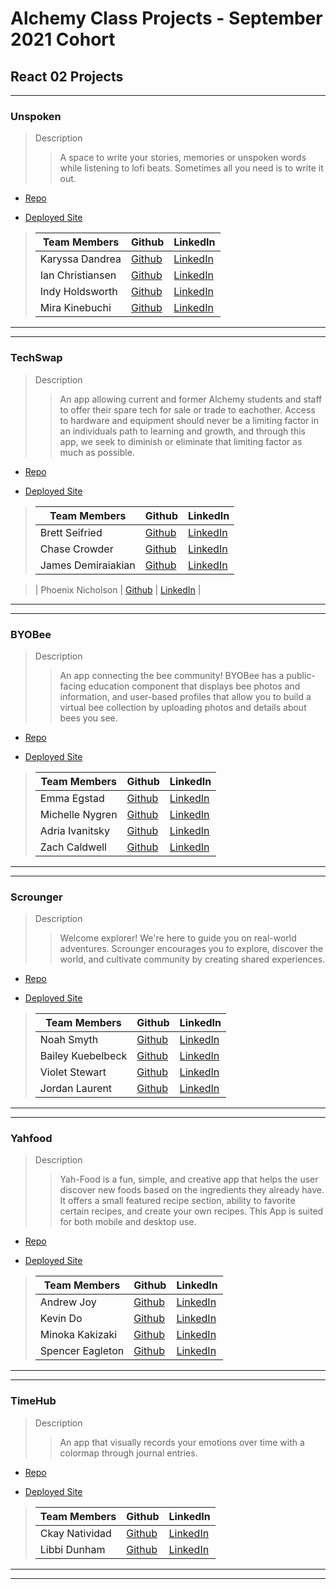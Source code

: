 # Alchemy Class Projects - September 2021 Cohort

## React 02 Projects

<!-- Second one week sprint, from concept through delivery, after week 7 in the program.  First full-stack app using ReactJS, Node, Express, PostgreSQL and RESTful API calls hitting a 3rd party API, on fully remote teams. -->

---

### Unspoken

> Description
>
> > A space to write your stories, memories or unspoken words while listening to lofi beats. Sometimes all you need is to write it out.

- [Repo](https://github.com/unspoken-project/unspoken)

- [Deployed Site](https://unspokenstories.netlify.app/)

> | Team Members     | Github                                       | LinkedIn                                                 |
> | ---------------- | -------------------------------------------- | -------------------------------------------------------- |
> | Karyssa Dandrea  | [Github](https://github.com/karyssa-dandrea) | [LinkedIn](https://www.linkedin.com/in/karyssa-dandrea/)      |
> | Ian Christiansen | [Github](https://github.com/ian-christiansen)                  | [LinkedIn](https://www.linkedin.com/in/ian-christiansen) |    
> | Indy Holdsworth  | [Github](https://github.com/H-Indiana-Holdsworth)              | [LinkedIn](https://www.linkedin.com/in/h-indiana-holdsworth/)|
> | Mira Kinebuchi   | [Github](https://github.com/mira-kine)       | [LinkedIn](https://www.linkedin.com/in/mira-kinebuchi/)      |

---

---

### TechSwap

> Description
>
> > An app allowing current and former Alchemy students and staff to offer their spare tech for sale or trade to eachother. Access to hardware and equipment should never be a limiting factor in an individuals path to learning and growth, and through this app, we seek to diminish or eliminate that limiting factor as much as possible.

- [Repo](https://github.com/Alchemy-Tech-Swap/TechSwap)

- [Deployed Site](https://techswap.netlify.app/)

> | Team Members       | Github                                          | LinkedIn                                                    |
> | ------------------ | ----------------------------------------------- | ----------------------------------------------------------- |
> | Brett Seifried     | [Github](https://github.com/BrettSeifried)      | [LinkedIn](https://www.linkedin.com/in/brett-seifried/)     |
> | Chase Crowder      | [Github](https://github.com/Gcrowder93)         | [LinkedIn](https://www.linkedin.com/in/gregory-crowder/)    |
> | James Demiraiakian | [Github](https://github.com/james-demiraiakian) | [LinkedIn](https://www.linkedin.com/in/james-demiraiakian/) |
<!-- > | Mark Voltaire      | [Github]()      | [LinkedIn]()                                                | -->
> | Phoenix Nicholson  | [Github](https://github.com/phoenix-nicholson)  | [LinkedIn](https://www.linkedin.com/in/phoenix-nicholson/)  |

---

---

### BYOBee

> Description
>
> > An app connecting the bee community! BYOBee has a public-facing education component that displays bee photos and information, and user-based profiles that allow you to build a virtual bee collection by uploading photos and details about bees you see.

- [Repo](https://byobee.netlify.app/)

- [Deployed Site](https://github.com/BYOBee-Project/BYOBee)

> | Team Members    | Github                                       | LinkedIn                                                |
> | --------------- | -------------------------------------------- | ------------------------------------------------------- |
> | Emma Egstad     | [Github](https://github.com/emmaegstad)      | [LinkedIn](https://www.linkedin.com/in/emmaegstad)      |
> | Michelle Nygren | [Github](https://github.com/michellerenehey) | [LinkedIn](https://www.linkedin.com/in/michellenygren/) |
> | Adria Ivanitsky | [Github](https://github.com/adriaivanitsky)  | [LinkedIn](https://www.linkedin.com/in/adriaivanitsky)  |
> | Zach Caldwell   | [Github](https://github.com/zcaldwell)       | [LinkedIn](https://www.linkedin.com/in/zach-caldwell)   |

---

---

### Scrounger

> Description
>
> > Welcome explorer! We're here to guide you on real-world adventures. Scrounger encourages you to explore, discover the world, and cultivate community by creating shared experiences.

- [Repo](https://github.com/scavengers-club/scrounger)

- [Deployed Site](https://scrounger.netlify.app/)

> | Team Members      | Github                                   | LinkedIn                                                    |
> | ----------------- | ---------------------------------------- | ----------------------------------------------------------- |
> | Noah Smyth        | [Github](@NoahDeltoroSmyth)               | [LinkedIn](https://www.linkedin.com/in/noahdeltorosmyth/) |
> | Bailey Kuebelbeck | [Github](https://github.com/baileykue)   | [LinkedIn](https://www.linkedin.com/in/bailey-kuebelbeck/)  |
> | Violet Stewart    | [Github]()                               | [LinkedIn]()                                                |
> | Jordan Laurent    | [Github](https://github.com/jlaurentpdx) | [LinkedIn](https://www.linkedin.com/in/jordan-laurent-pdx/) |

---

---

### Yahfood

> Description
>
> > Yah-Food is a fun, simple, and creative app that helps the user discover new foods based on the ingredients they already have. It offers a small featured recipe section, ability to favorite certain recipes, and create your own recipes. This App is suited for both mobile and desktop use.

- [Repo](https://github.com/Yah-food/Yahfood-final)

- [Deployed Site](https://hopeful-curie-14d366.netlify.app/)

> | Team Members     | Github                                        | LinkedIn                                                 |
> | ---------------- | --------------------------------------------- | -------------------------------------------------------- |
> | Andrew Joy       | [Github](https://github.com/ajoy267)                                    | [LinkedIn]()                                             |
> | Kevin Do         | [Github](https://github.com/kevindo1)         | [LinkedIn](https://www.linkedin.com/in/kdo/)             |
> | Minoka Kakizaki  | [Github](https://github.com/kakizaki55)       | [LinkedIn](https://www.linkedin.com/in/minoka-kakizaki/) |
> | Spencer Eagleton | [Github](https://github.com/spencer-eagleton) | [LinkedIn](https://www.linkedin.com/in/spencer-eagleton/)                                             |

---

---

### TimeHub

> Description
>
> > An app that visually records your emotions over time with a colormap through journal entries.

- [Repo](https://github.com/Time-Hub-App/Time-Hub-App)

- [Deployed Site](time-hub-2.netlify.app/)

> | Team Members | Github     | LinkedIn     |
> | ------------ | ---------- | ------------ |
> |  Ckay Natividad         | [Github](https://github.com/ckaynatividad) | [LinkedIn](https://www.linkedin.com/in/ckaynatividad) |
> | Libbi Dunham         | [Github](@Libbi-Dunham) | [LinkedIn](https://www.linkedin.com/in/libbi-dunham/) |
<!-- > | Name         | [Github]() | [LinkedIn]() |
> | Name         | [Github]() | [LinkedIn]() | -->

---

---





